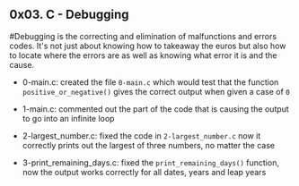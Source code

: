 ## 0x03. C - Debugging

#Debugging is the correcting and elimination of malfunctions and errors codes. It's not just about knowing how to takeaway the euros but also how to locate where the errors are as well as knowing what error it is and the cause.


* 0-main.c: created the file `0-main.c` which would test that the function `positive_or_negative()` gives the correct output when given a case of `0`

* 1-main.c: commented out the part of the code that is causing the output to go into an infinite loop

* 2-largest_number.c: fixed the code in `2-largest_number.c` now it correctly prints out the largest of three numbers, no matter the case

* 3-print_remaining_days.c: fixed the `print_remaining_days()` function, now the output works correctly for all dates, years and leap years